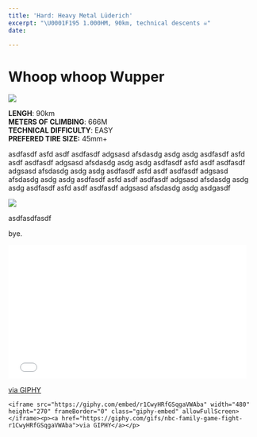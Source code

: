 ```yaml
---
title: 'Hard: Heavy Metal Lüderich'
excerpt: "\U0001F195 1.000HM, 90km, technical descents ☠️"
date: 

---
```

# Whoop whoop Wupper

![](/upload/2021-08-15-image_f-s.jpeg)

**LENGH**: 90km  
**METERS OF CLIMBING**: 666M  
**TECHNICAL DIFFICULTY**: EASY  
**PREFERED TIRE SIZE:** 45mm+

asdfasdf asfd asdf asdfasdf adgsasd afsdasdg asdg asdg asdfasdf asfd asdf asdfasdf adgsasd afsdasdg asdg asdg asdfasdf asfd asdf asdfasdf adgsasd afsdasdg asdg asdg asdfasdf asfd asdf asdfasdf adgsasd afsdasdg asdg asdg asdfasdf asfd asdf asdfasdf adgsasd afsdasdg asdg asdg asdfasdf asfd asdf asdfasdf adgsasd afsdasdg asdg asdgasdf

![](/upload/2021-08-15-image_f-s.jpeg)

asdfasdfasdf

bye.

<iframe src="[https://giphy.com/embed/r1CwyHRfGSqgaVWAba](https://giphy.com/embed/r1CwyHRfGSqgaVWAba "https://giphy.com/embed/r1CwyHRfGSqgaVWAba")" width="480" height="270" frameBorder="0" class="giphy-embed" allowFullScreen></iframe><p><a href="[https://giphy.com/gifs/nbc-family-game-fight-r1CwyHRfGSqgaVWAba](https://giphy.com/gifs/nbc-family-game-fight-r1CwyHRfGSqgaVWAba "https://giphy.com/gifs/nbc-family-game-fight-r1CwyHRfGSqgaVWAba")">via GIPHY</a></p>

    <iframe src="https://giphy.com/embed/r1CwyHRfGSqgaVWAba" width="480" height="270" frameBorder="0" class="giphy-embed" allowFullScreen></iframe><p><a href="https://giphy.com/gifs/nbc-family-game-fight-r1CwyHRfGSqgaVWAba">via GIPHY</a></p>